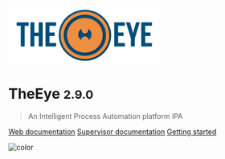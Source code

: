 ![logo](./images/logo-theeye-theOeye.png)

# TheEye <small>2.9.0</small>

> An Intelligent Process Automation platform IPA

<!-- [Gateway documentation](https://github.com/theeye-io-team/theeye-gateway) -->
[Web documentation](theeye-web)
[Supervisor documentation](theeye-supervisor)
[Getting started](#TheEye)

![color](#f0f0f0)
